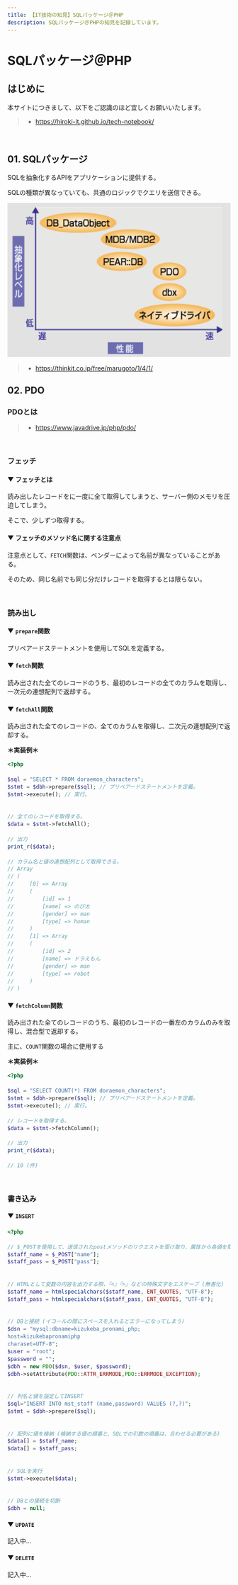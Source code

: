 ```yaml
---
title: 【IT技術の知見】SQLパッケージ＠PHP
description: SQLパッケージ＠PHPの知見を記録しています。
---
```


# SQLパッケージ＠PHP

## はじめに

本サイトにつきまして、以下をご認識のほど宜しくお願いいたします。

> - https://hiroki-it.github.io/tech-notebook/

<br>

## 01. SQLパッケージ

SQLを抽象化するAPIをアプリケーションに提供する。

SQLの種類が異なっていても、共通のロジックでクエリを送信できる。

![php_sql_package](https://raw.githubusercontent.com/hiroki-it/tech-notebook-images/master/images/php_sql_package.png)

> - https://thinkit.co.jp/free/marugoto/1/4/1/

## 02. PDO

### PDOとは

> - https://www.javadrive.jp/php/pdo/

<br>

### フェッチ

#### ▼ フェッチとは

読み出したレコードをに一度に全て取得してしまうと、サーバー側のメモリを圧迫してしまう。

そこで、少しずつ取得する。

#### ▼ フェッチのメソッド名に関する注意点

注意点として、`FETCH`関数は、ベンダーによって名前が異なっていることがある。

そのため、同じ名前でも同じ分だけレコードを取得するとは限らない。

<br>

### 読み出し

#### ▼ `prepare`関数

プリペアードステートメントを使用してSQLを定義する。

#### ▼ `fetch`関数

読み出された全てのレコードのうち、最初のレコードの全てのカラムを取得し、一次元の連想配列で返却する。

#### ▼ `fetchAll`関数

読み出された全てのレコードの、全てのカラムを取得し、二次元の連想配列で返却する。

**＊実装例＊**

```php
<?php

$sql = "SELECT * FROM doraemon_characters";
$stmt = $dbh->prepare($sql); // プリペアードステートメントを定義。
$stmt->execute(); // 実行。


// 全てのレコードを取得する。
$data = $stmt->fetchAll();

// 出力
print_r($data);

// カラム名と値の連想配列として取得できる。
// Array
// (
//     [0] => Array
//     (
//         [id] => 1
//         [name] => のび太
//         [gender] => man
//         [type] => human
//     )
//     [1] => Array
//     (
//         [id] => 2
//         [name] => ドラえもん
//         [gender] => man
//         [type] => robot
//     )
// )
```

#### ▼ `fetchColumn`関数

読み出された全てのレコードのうち、最初のレコードの一番左のカラムのみを取得し、混合型で返却する。

主に、`COUNT`関数の場合に使用する

**＊実装例＊**

```php
<?php

$sql = "SELECT COUNT(*) FROM doraemon_characters";
$stmt = $dbh->prepare($sql); // プリペアードステートメントを定義。
$stmt->execute(); // 実行。

// レコードを取得する。
$data = $stmt->fetchColumn();

// 出力
print_r($data);

// 10 (件)
```

<br>

### 書き込み

#### ▼ `INSERT`

```php
<?php

// $_POSTを使用して、送信されたpostメソッドのリクエストを受け取り、属性から各値を取得する。
$staff_name = $_POST["name"];
$staff_pass = $_POST["pass"];


// HTMLとして変数の内容を出力する際、『<』『>』などの特殊文字をエスケープ (無害化)
$staff_name = htmlspecialchars($staff_name, ENT_QUOTES, "UTF-8");
$staff_pass = htmlspecialchars($staff_pass, ENT_QUOTES, "UTF-8");


// DBと接続 (イコールの間にスペースを入れるとエラーになってしまう)
$dsn = "mysql:dbname=kizukeba_pronami_php;
host=kizukebapronamiphp
charaset=UTF-8";
$user = "root";
$password = "";
$dbh = new PDO($dsn, $user, $password);
$dbh->setAttribute(PDO::ATTR_ERRMODE,PDO::ERRMODE_EXCEPTION);


// 列名と値を指定してINSERT
$sql="INSERT INTO mst_staff (name,password) VALUES (?,?)";
$stmt = $dbh->prepare($sql);


// 配列に値を格納 (格納する値の順番と、SQLでの引数の順番は、合わせる必要がある)
$data[] = $staff_name;
$data[] = $staff_pass;


// SQLを実行
$stmt->execute($data);


// DBとの接続を切断
$dbh = null;
```

#### ▼ `UPDATE`

記入中...

#### ▼ `DELETE`

記入中...

<br>
